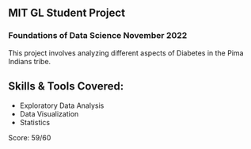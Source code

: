 ## MIT GL Student Project
### Foundations of Data Science November 2022 

This project involves analyzing different aspects of Diabetes in the Pima Indians tribe.

## Skills & Tools Covered: 
* Exploratory Data Analysis 
* Data Visualization
* Statistics

Score: 59/60 
